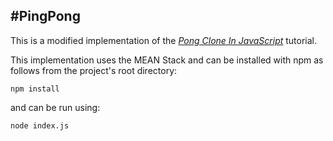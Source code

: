 #PingPong
--

This is a modified implementation of the *[Pong Clone In JavaScript](https://robots.thoughtbot.com/pong-clone-in-javascript)* tutorial.

This implementation uses the MEAN Stack and can be installed with npm as follows from the project's root directory:

```
npm install
```

and can be run using:

```
node index.js
```